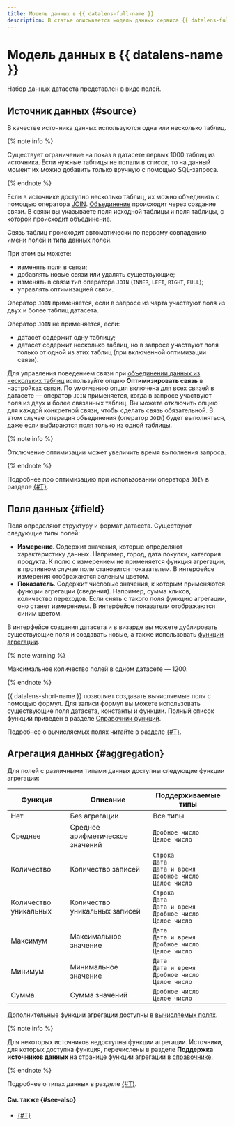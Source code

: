 ```yaml
---
title: Модель данных в {{ datalens-full-name }}
description: В статье описывается модель данных сервиса {{ datalens-full-name }}. В качестве источника данных используются одна или несколько таблиц. Если в источнике доступно несколько таблиц, их можно объединить с помощью оператора JOIN. Объединение происходит через создание связи. В связи вы указываете поля исходной таблицы и поля таблицы, с которой происходит объединение.
---
```


# Модель данных в {{ datalens-name }}

Набор данных датасета представлен в виде полей.

## Источник данных {#source}

В качестве источника данных используются одна или несколько таблиц.

{% note info %}

Существует ограничение на показ в датасете первых 1000 таблиц из источника. Если нужные таблицы не попали в список, то на данный момент их можно добавить только вручную с помощью SQL-запроса.

{% endnote %}

Если в источнике доступно несколько таблиц, их можно объединить с помощью оператора [JOIN](https://ru.wikipedia.org/wiki/Join_(SQL)).
[Объединение](../concepts/data-join.md) происходит через создание связи. В связи вы указываете поля исходной таблицы и поля таблицы, с которой происходит объединение.

Связь таблиц происходит автоматически по первому совпадению имени полей и типа данных полей.

При этом вы можете:

* изменять поля в связи;
* добавлять новые связи или удалять существующие;
* изменять в связи тип оператора `JOIN` (`INNER`, `LEFT`, `RIGHT`, `FULL`);
* управлять оптимизацией связи.

Оператор `JOIN` применяется, если в запросе из чарта участвуют поля из двух и более таблиц датасета.

Оператор `JOIN` не применяется, если:

* датасет содержит одну таблицу;
* датасет содержит несколько таблиц, но в запросе участвуют поля только от одной из этих таблиц (при включенной оптимизации связи).

Для управления поведением связи при [объединении данных из нескольких таблиц](./create-dataset.md#links) используйте опцию **Оптимизировать связь** в настройках связи. По умолчанию опция включена для всех связей в датасете — оператор `JOIN` применяется, когда в запросе участвуют поля из двух и более связанных таблиц. Вы можете отключить опцию для каждой конкретной связи, чтобы сделать связь обязательной. В этом случае операция объединения (оператор `JOIN`) будет выполняться, даже если выбираются поля только из одной таблицы.

{% note info %}

Отключение оптимизации может увеличить время выполнения запроса.

{% endnote %}

Подробнее про оптимизацию при использовании оператора `JOIN` в разделе [{#T}](../concepts/data-join.md#join-optimization).

## Поля данных {#field}

Поля определяют структуру и формат датасета. Существуют следующие типы полей:

* **Измерение**. Содержит значения, которые определяют характеристику данных. Например, город, дата покупки, категория продукта. К полю с измерением не применяется функция агрегации, в противном случае поле становится показателем. В интерфейсе измерения отображаются зеленым цветом.
* **Показатель**. Содержит числовые значения, к которым применяются функции агрегации (сведения). Например, сумма кликов, количество переходов. Если снять с такого поля функцию агрегации, оно станет измерением. В интерфейсе показатели отображаются синим цветом.

В интерфейсе создания датасета и в визарде вы можете дублировать существующие поля и создавать новые, а также использовать [функции агрегации](#aggregation).

{% note warning %}

Максимальное количество полей в одном датасете — 1200.

{% endnote %}

{{ datalens-short-name }} позволяет создавать вычисляемые поля с помощью формул. Для записи формул вы можете использовать существующие поля датасета, константы и функции. Полный список функций приведен в разделе [Справочник функций](../function-ref/all.md).

Подробнее о вычисляемых полях читайте в разделе [{#T}](../concepts/calculations/index.md).

## Агрегация данных {#aggregation}

Для полей с различными типами данных доступны следующие функции агрегации:

Функция | Описание | Поддерживаемые типы
----- | ----- | -----
Нет | Без агрегации | Все типы
Среднее | Среднее арифметическое значений | `Дробное число`<br/>`Целое число`
Количество | Количество записей| `Строка`<br/>`Дата`<br/>`Дата и время`<br/>`Дробное число`<br/>`Целое число`
Количество уникальных | Количество уникальных записей | `Строка`<br/>`Дата`<br/>`Дата и время`<br/>`Дробное число`<br/>`Целое число`
Максимум | Максимальное значение | `Дата`<br/>`Дата и время`<br/>`Дробное число`<br/>`Целое число`
Минимум | Минимальное значение | `Дата`<br/>`Дата и время`<br/>`Дробное число`<br/>`Целое число`
Сумма | Сумма значений | `Дробное число`<br/>`Целое число`

Дополнительные функции агрегации доступны в [вычисляемых полях](../concepts/calculations/index.md).

{% note info %}

Для некоторых источников недоступны функции агрегации.
Источники, для которых доступна функция, перечислены в разделе **Поддержка источников данных** на странице функции агрегации в [справочнике](../function-ref/aggregation-functions.md).

{% endnote %}

Подробнее о типах данных в разделе [{#T}](./data-types.md).

#### См. также {#see-also}

* [{#T}](./create-dataset.md)
